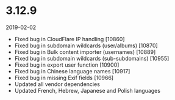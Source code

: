 # 3.12.9

2019-02-02

- Fixed bug in CloudFlare IP handling [10860]
- Fixed bug in subdomain wildcards (user/albums) [10870]
- Fixed bug in Bulk content importer (usernames) [10889]
- Fixed bug in subdomain wildcards (sub-subdomains) [10955]
- Fixed bug in export user function [10900]
- Fixed bug in Chinese language names [10917]
- Fixed bug in missing Exif fields [10966]
- Updated all vendor dependencies
- Updated French, Hebrew, Japanese and Polish languages
